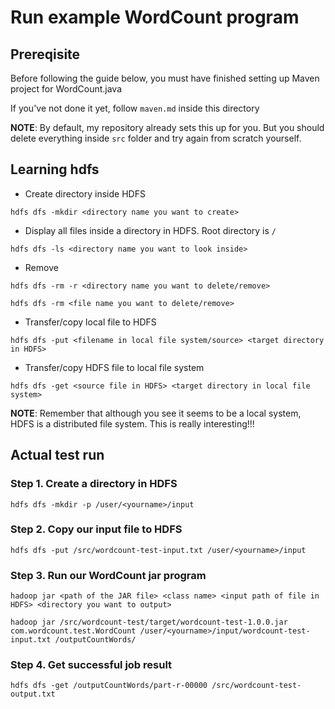 # Run example WordCount program

## Prereqisite

Before following the guide below, you must have finished setting up Maven project for WordCount.java

If you've not done it yet, follow `maven.md` inside this directory

**NOTE**: By default, my repository already sets this up for you. But you should delete everything inside `src` folder and try again from scratch yourself.

## Learning hdfs

- Create directory inside HDFS

```
hdfs dfs -mkdir <directory name you want to create>
```

- Display all files inside a directory in HDFS. Root directory is `/`

```
hdfs dfs -ls <directory name you want to look inside>
```

- Remove

```
hdfs dfs -rm -r <directory name you want to delete/remove>
```

```
hdfs dfs -rm <file name you want to delete/remove>
```

- Transfer/copy local file to HDFS

```
hdfs dfs -put <filename in local file system/source> <target directory in HDFS>
```

- Transfer/copy HDFS file to local file system

```
hdfs dfs -get <source file in HDFS> <target directory in local file system>
```

**NOTE**: Remember that although you see it seems to be a local system, HDFS is a distributed file system. This is really interesting!!!

## Actual test run

### Step 1. Create a directory in HDFS

```
hdfs dfs -mkdir -p /user/<yourname>/input
```

### Step 2. Copy our input file to HDFS

```
hdfs dfs -put /src/wordcount-test-input.txt /user/<yourname>/input
```

### Step 3. Run our WordCount jar program

```
hadoop jar <path of the JAR file> <class name> <input path of file in HDFS> <directory you want to output>
```

```
hadoop jar /src/wordcount-test/target/wordcount-test-1.0.0.jar com.wordcount.test.WordCount /user/<yourname>/input/wordcount-test-input.txt /outputCountWords/
```

### Step 4. Get successful job result

```
hdfs dfs -get /outputCountWords/part-r-00000 /src/wordcount-test-output.txt
```
